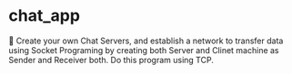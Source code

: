 # chat_app

🔅 Create your own Chat Servers, and establish a network to transfer data using Socket Programing by creating both Server and Clinet machine as Sender and Receiver both. Do this program using TCP.
